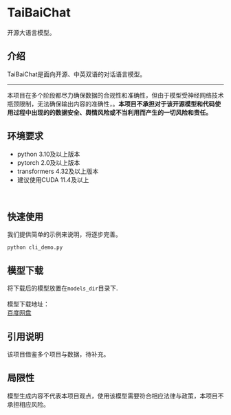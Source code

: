 # TaiBaiChat

开源大语言模型。

## 介绍

TaiBaiChat是面向开源、中英双语的对话语言模型。

-----
本项目在多个阶段都尽力确保数据的合规性和准确性，但由于模型受神经网络技术瓶颈限制，无法确保输出内容的准确性，。**本项目不承担对于该开源模型和代码使用过程中出现的的数据安全、舆情风险或不当利用而产生的一切风险和责任。**

## 环境要求

* python 3.10及以上版本
* pytorch 2.0及以上版本
* transformers 4.32及以上版本
* 建议使用CUDA 11.4及以上
<br>

## 快速使用

我们提供简单的示例来说明，将逐步完善。
```shell
python cli_demo.py
```

## 模型下载
将下载后的模型放置在```models_dir```目录下.<br>
<br>
模型下载地址：<br>
[百度网盘](https://pan.baidu.com/s/1cefWDVh5Lqg51VbmLqlR5g?pwd=xsdm)

## 引用说明
该项目借鉴多个项目与数据，待补充。

## 局限性
模型生成内容不代表本项目观点，使用该模型需要符合相应法律与政策，本项目不承担相应风险。